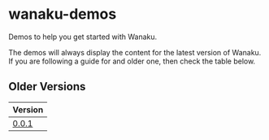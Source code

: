 # wanaku-demos

Demos to help you get started with Wanaku. 

The demos will always display the content for the latest version of Wanaku. If you are following a guide for and older 
one, then check the table below.

## Older Versions

| Version                                                              |
|----------------------------------------------------------------------|
| [0.0.1](https://github.com/wanaku-ai/wanaku-demos/tree/wanaku-0.0.1) |
